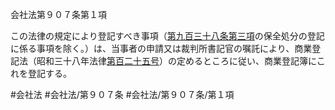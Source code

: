 会社法第９０７条第１項

この法律の規定により登記すべき事項（[第九百三十八条第三項](会社法＿＿＿＿第９３８条第３項)の保全処分の登記に係る事項を除く。）は、当事者の申請又は裁判所書記官の嘱託により、商業登記法（昭和三十八年法律[第百二十五号](会社法＿＿＿＿第９０７条第１項第１２５号)）の定めるところに従い、商業登記簿にこれを登記する。

#会社法
#会社法/第９０７条
#会社法/第９０７条/第１項
